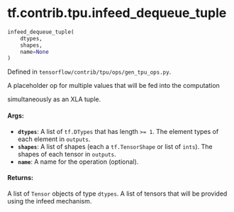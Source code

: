 <div itemscope itemtype="http://developers.google.com/ReferenceObject">
<meta itemprop="name" content="tf.contrib.tpu.infeed_dequeue_tuple" />
</div>

# tf.contrib.tpu.infeed_dequeue_tuple

``` python
infeed_dequeue_tuple(
    dtypes,
    shapes,
    name=None
)
```



Defined in `tensorflow/contrib/tpu/ops/gen_tpu_ops.py`.

A placeholder op for multiple values that will be fed into the computation

simultaneously as an XLA tuple.

#### Args:

* <b>`dtypes`</b>: A list of `tf.DTypes` that has length `>= 1`.
    The element types of each element in `outputs`.
* <b>`shapes`</b>: A list of shapes (each a `tf.TensorShape` or list of `ints`).
    The shapes of each tensor in `outputs`.
* <b>`name`</b>: A name for the operation (optional).


#### Returns:

A list of `Tensor` objects of type `dtypes`.
A list of tensors that will be provided using the infeed mechanism.